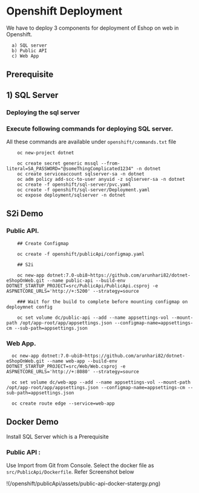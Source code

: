 # Openshift Deployment

   We have to deploy 3 components for deployment of Eshop on web in Openshift.

      a) SQL server
      b) Public API
      c) Web App

## Prerequisite

## 1) SQL Server
   
   ### Deploying the sql server

   ### Execute following commands for deploying SQL server. 
   
   All these commands are available under `openshift/commands.txt` file

        oc new-project dotnet

        oc create secret generic mssql --from-literal=SA_PASSWORD="@someThingComplicated1234" -n dotnet
        oc create serviceaccount sqlserver-sa -n dotnet
        oc adm policy add-scc-to-user anyuid -z sqlserver-sa -n dotnet
        oc create -f openshift/sql-server/pvc.yaml
        oc create -f openshift/sql-server/Deployment.yaml
        oc expose deployment/sqlserver -n dotnet


 ## S2i Demo

 ### Public API.

        ## Create Configmap

        oc create -f openshift/publicApi/configmap.yaml

        ## S2i

        oc new-app dotnet:7.0-ubi8~https://github.com/arunhari82/dotnet-eShopOnWeb.git --name public-api --build-env DOTNET_STARTUP_PROJECT=src/PublicApi/PublicApi.csproj -e ASPNETCORE_URLS='http://+:5200' --strategy=source

        ### Wait for the build to complete before mounting configmap on deploymnet config

        oc set volume dc/public-api --add --name appsettings-vol --mount-path /opt/app-root/app/appsettings.json --configmap-name=appsettings-cm --sub-path=appsettings.json

  ### Web App. 

      oc new-app dotnet:7.0-ubi8~https://github.com/arunhari82/dotnet-eShopOnWeb.git --name web-app --build-env DOTNET_STARTUP_PROJECT=src/Web/Web.csproj -e ASPNETCORE_URLS='http://+:8080' --strategy=source
      
      oc set volume dc/web-app --add --name appsettings-vol --mount-path /opt/app-root/app/appsettings.json --configmap-name=appsettings-cm --sub-path=appsettings.json
      
      oc create route edge --service=web-app
          
 ## Docker Demo

 Install SQL Server which is a Prerequisite

 ### Public API :

 Use Import from Git from Console. Select the docker file as `src/PublicApi/Dockerfile`. Refer Screenshot below
 
 !(/openshift/publicApi/assets/public-api-docker-statergy.png) 



        
    
